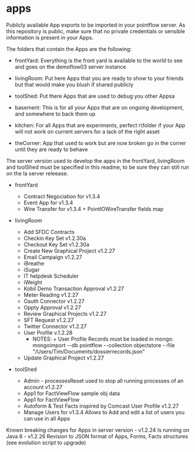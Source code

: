 # apps

Publicly available App exports to be imported in your pointflow server.
As this repository is public, make sure that no private credentials or sensible information is present in your Apps.

The folders that contain the Apps are the following:
* frontYard: Everything is the front yard is available to the world to see and goes on the demoflow03 server instance
* livingRoom: Put here Apps that you are ready to show to your friends but that would make you blush if shared publicly
* toolShed: Put there Apps that are used to debug you other Appsa

* basement: This is for all your Apps that are on ongoing development, and somewhere to back them up 
* kitchen: For all Apps that are experiments, perfect r\folder if your App will not work on current servers for a lack of the right asset
* theCorner: App that used to work but are now broken go in the corner until they are ready to behave

The server version used to develop the apps in the frontYard, livingRoom and toolShed must be specified in this readme, to be sure they can still run on the la server releease.


* frontYard
    - Contract Negociation for v1.3.4
    - Event App for v1.3.4
    - Wire Transfer for v1.3.4 + PointIOWireTransfer fields map
    
* livingRoom
	- Add SFDC Contracts
	- Checkin Key Set v1.2.30a
	- Checkout Key Set v1.2.30a
	- Create New Graphical Project 		v1.2.27
	- Email Campaign	v1.2.27
	- iBreathe
	- iSugar
	- IT helpdesk Scheduler
	- iWeight
	- Kobil Demo Transaction Approval 	v1.2.27
	- Meter Reading 	v1.2.27
	- Oauth Connector 	v1.2.27
	- Oppty Approval 	v1.2.27
	- Review Graphical Projects 	v1.2.27
	- SFT Request 	v1.2.27
	- Twitter Connector 	v1.2.27
	- User Profile  v.1.2.28
		* NOTES: + User Profile Records must be loaded in mongo: mongoimport --db pointflow --collection objectstore --file "/Users/Tim/Documents/dossierrecords.json"
	- Update Graphical Project 		v1.2.27

* toolShed
	- Admin - processesReset used to stop all running processes of an account	v1.2.27
	- App1 for FactViewFlow sample obj data
	- App1 for FactViewFlow
	- Autoform & Test Facts inspired by Comcast User Profile 		v1.2.27
	- Manage Users for v1.3.4 Allows to Add and edit a list of users you can use in all Apps

Known breaking changes for Apps in server version
	- v1.2.24 Is running on Java 8
	- v1.2.26 Revision to JSON format of Apps, Forms, Facts structures (see evolution script to upgrade)